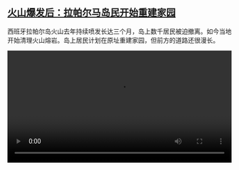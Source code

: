 <!--1644486426000-->
[火山爆发后：拉帕尔马岛民开始重建家园](https://www.dw.com/zh/%E7%81%AB%E5%B1%B1%E7%88%86%E5%8F%91%E5%90%8E%EF%BC%9A%E6%8B%89%E5%B8%95%E5%B0%94%E9%A9%AC%E5%B2%9B%E6%B0%91%E5%BC%80%E5%A7%8B%E9%87%8D%E5%BB%BA%E5%AE%B6%E5%9B%AD/a-60701308)
------

<p>西班牙拉帕尔岛火山去年持续喷发长达三个月，岛上数千居民被迫撤离。如今当地开始清理火山熔岩。岛上居民计划在原址重建家园，但前方的道路还很漫长。</small></p><video src="https://tvdownloaddw-a.akamaihd.net/dwtv_video/flv/vdt_zh/2022/bchi220208_001_lapalma_01r_sd_sor.mp4" controls style="width:100%"></video>
